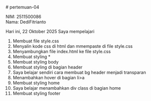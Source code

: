 # pertemuan-04

NIM: 2511500086<br>
Nama: DediFitrianto<br>

Hari ini, 22 Oktober 2025 Saya mempelajari
<ol>
    <li>Membuat file style.css</li>
    <li>Menyalin kode css di html dan mmempaste di file style.css</li>
    <li>Menyambungkan file index.html ke file style.css</li>
    <li>Membuat styling *</li>
    <li>Membuat styling body</li>
    <li>Membuat styling di bagian header</li>
    <li>Saya belajar sendiri cara membuat bg header menjadi transparan</li>
    <li>Menambahkan hover di bagian li>a</li>
    <li>Membuat styling home</li>
    <li>Saya belajar menambahkan div class di bagian home</li>
    <li>Membuat styling footer</li>
</ol>